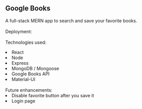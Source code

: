 ## Google Books
A full-stack MERN app to search and save your favorite books.
<br>
<br>
Deployment:
<br>
<br>
Technologies used: 
<li>React
<li>Node
<li>Express
<li>MongoDB / Mongoose
<li>Google Books API
<li>Material-UI
<br>
<br>
Future enhancements:
<li>Disable favorite button after you save it
<li>Login page